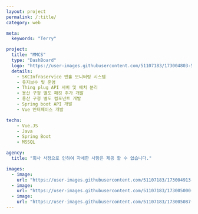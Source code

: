 ```yaml
---
layout: project
permalink: /:title/
category: web

meta:
  keywords: "Terry"

project:
  title: "MMCS"
  type: "DashBoard"
  logo: "https://user-images.githubusercontent.com/51107183/173004803-5b0557ec-b641-45fd-be77-1dd2696c7717.png"
  details:
    - SKCInfraservice 맨홀 모니터링 시스템 
    - 유지보수 및 운영
    - Thing plug API 서버 및 배치 분리
    - 용산 구청 별도 패킷 추가 개발
    - 용산 구청 별도 컴포넌트 개발
    - Spring boot API 개발 
    - Vue 인터페이스 개발 

techs:
    - Vue.JS
    - Java
    - Spring Boot
    - MSSQL

agency:
  title: "회사 사정으로 인하여 자세한 사항은 제공 할 수 없습니다."

images:
  - image:
    url: "https://user-images.githubusercontent.com/51107183/173004913-ed7bc1e4-d855-43e3-9bd6-e4fc5d509a2a.png"
  - image:
    url: "https://user-images.githubusercontent.com/51107183/173005000-1ec09347-d81e-4bd3-9b46-5b0fa06647cd.png"
  - image:
    url: "https://user-images.githubusercontent.com/51107183/173005087-bc273542-b613-4782-8052-010d20257e6a.png"
---
```

